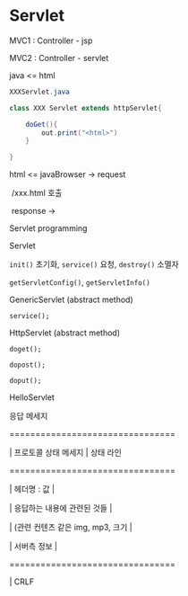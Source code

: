 # Servlet



MVC1 : Controller - jsp

MVC2 : Controller - servlet



java <= html

```java
XXXServlet.java

class XXX Servlet extends httpServlet{

	doGet(){
		out.print("<html>")
	}

} 
```

html <= javaBrowser -> request

​	/xxx.html 호출

​	response ->



Servlet programming

Servlet

`init()` 초기화, `service()` 요청, `destroy()` 소멸자

`getServletConfig()`, `getServletInfo()`

GenericServlet	(abstract method)

`service();`

HttpServlet	(abstract method)

`doget();`

`dopost();`

`doput();`

HelloServlet



응답 메세지

================================

| 프로토콜 상태 메세지                             |		상태 라인

================================

| 헤더명 : 값												|

| 응답하는 내용에 관련된 것들				 |

| (관련 컨텐츠 같은 img, mp3, 크기	 	|

| 서버측 정보 											 |

================================

|		CRLF                                  